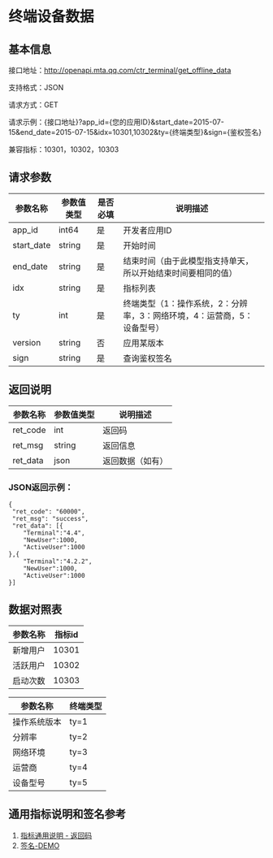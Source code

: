 # 终端设备数据


## 基本信息


接口地址：http://openapi.mta.qq.com/ctr_terminal/get_offline_data

支持格式：JSON

请求方式：GET

请求示例：{接口地址}?app_id={您的应用ID}&start_date=2015-07-15&end_date=2015-07-15&idx=10301,10302&ty={终端类型}&sign={鉴权签名}

兼容指标：10301，10302，10303

## 请求参数

|  参数名称|  参数值类型|是否必填|说明描述|
|-|-|-|-|
|  app_id|  int64|  是|  开发者应用ID|
| start_date|  string|  是|  开始时间|
|  end_date|  string|  是|  结束时间（由于此模型指支持单天，所以开始结束时间要相同的值）|
|  idx|  string|  是|  指标列表|
|  ty|  int|  是|  终端类型（1：操作系统，2：分辨率，3：网络环境，4：运营商，5：设备型号）|
|  version|  string|  否|  应用某版本|
|  sign|  string|  是|  查询鉴权签名|

## 返回说明

|  参数名称|  参数值类型|说明描述|
|-|-|-|
|  ret_code|  int|  返回码|
| ret_msg|  string|  返回信息|
|  ret_data	|  json|  返回数据（如有）|

### JSON返回示例：
```
{
 "ret_code": "60000",
 "ret_msg": "success",
 "ret_data": [{
	"Terminal":"4.4",
	"NewUser":1000,
	"ActiveUser":1000
},{
	"Terminal":"4.2.2",
	"NewUser":1000,
	"ActiveUser":1000
}]
```
## 数据对照表

|  参数名称| 指标id|
|-|-|
| 新增用户| 10301|
| 活跃用户| 10302|
| 启动次数| 10303|

|  参数名称| 终端类型|
|-|-|
| 操作系统版本| ty=1|
| 分辨率| ty=2|
| 网络环境| ty=3|
| 运营商| ty=4|
| 设备型号| ty=5|



## 通用指标说明和签名参考

1. [指标通用说明 - 返回码](http://imgcache.xg.qq.com/mta/document/Common_Manual.docx)
2. [签名-DEMO](http://mta.qq.com/mta/resource/download/openapi_sign_demo.zip)
